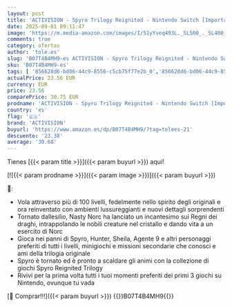 ```yaml
---
layout: post
title: 'ACTIVISION - Spyro Trilogy Reignited - Nintendo Switch [Importación italiana]'
date: 2025-09-01 09:11:47
image: 'https://m.media-amazon.com/images/I/51yYveq493L._SL500_._SL400_.jpg'
comments: true
category: ofertas
author: 'tole.es'
slug: 'B07T4B4MH9-es ACTIVISION - Spyro Trilogy Reignited - Nintendo Switch...'
sku: 'B07T4B4MH9-es'
tags: [ '856628d6-bd06-44c9-8556-c5cb75f77e2b_0','856628d6-bd06-44c9-8556-c5cb75f77e2b_2201','856628d6-bd06-44c9-8556-c5cb75f77e2b_3601','856628d6-bd06-44c9-8556-c5cb75f77e2b_401','Arborist Merchandising Root','Hardware y juegos para Nintendo Switch','Juegos para Nintendo Switch','Juguetes','Juguetes electrónicos','Juguetes y juegos','Preventa de Videojuegos','Self Service','Special Features Stores','Tienda de consolas y videojuegos infantiles','Videojuegos','Videojuegos más esperados','Videojuegos para niños','activision','nintendo','🇪🇸', ]
actualPrice: 23.56 EUR
currency: EUR
price: 23.56
comparePrice: 30.75 EUR
prodname: 'ACTIVISION - Spyro Trilogy Reignited - Nintendo Switch [Importación italiana]'
country: 'es'
flag: '🇪🇸'
brand: 'ACTIVISION'
buyurl: 'https://www.amazon.es/dp/B07T4B4MH9/?tag=tolees-21'
descuento: '23.38'
average: '30.68'
---
```


Tienes [{{< param title >}}]({{< param buyurl >}}) aqui!

[![{{< param prodname >}}]({{< param image >}})]({{< param buyurl >}})

🔎:

- Vola attraverso più di 100 livelli, fedelmente nello spirito degli originali e ora reinventato con ambienti lussureggianti e nuovi dettagli sorprendenti
- Tornato dallesilio, Nasty Norc ha lanciato un incantesimo sui Regni dei draghi, intrappolando le nobili creature nel cristallo e dando vita a un esercito di Norc
- Gioca nei panni di Spyro, Hunter, Sheila, Agente 9 e altri personaggi preferiti di tutti i livelli, minigiochi e missioni secondarie che conosci e ami della trilogia originale
- Spyro è tornato ed è pronto a scaldare gli animi con la collezione di giochi Spyro Reignited Trilogy
- Rivivi per la prima volta tutti i tuoi momenti preferiti dei primi 3 giochi su Nintendo, ovunque tu vada

[🛒 Comprar!!!]({{< param buyurl >}})
{{<world>}}B07T4B4MH9{{</world>}}
